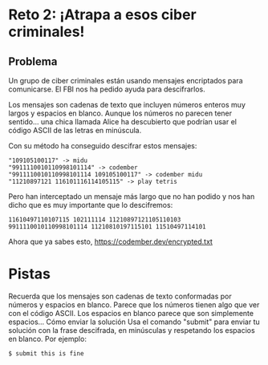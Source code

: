 # Reto 2: ¡Atrapa a esos ciber criminales!

## Problema

Un grupo de ciber criminales están usando mensajes encriptados para comunicarse. El FBI nos ha pedido ayuda para descifrarlos.

Los mensajes son cadenas de texto que incluyen números enteros muy largos y espacios en blanco. Aunque los números no parecen tener sentido... una chica llamada Alice ha descubierto que podrían usar el código ASCII de las letras en minúscula.

Con su método ha conseguido descifrar estos mensajes:

    "109105100117" -> midu
    "9911110010110998101114" -> codember
    "9911110010110998101114 109105100117" -> codember midu
    "11210897121 116101116114105115" -> play tetris

Pero han interceptado un mensaje más largo que no han podido y nos han dicho que es muy importante que lo descifremos:

    11610497110107115 102111114 11210897121105110103 9911110010110998101114 11210810197115101 11510497114101

Ahora que ya sabes esto,
https://codember.dev/encrypted.txt

# Pistas

Recuerda que los mensajes son cadenas de texto conformadas por números y espacios en blanco.
Parece que los números tienen algo que ver con el código ASCII.
Los espacios en blanco parece que son simplemente espacios...
Cómo enviar la solución
Usa el comando "submit" para enviar tu solución con la frase descifrada, en minúsculas y respetando los espacios en blanco. Por ejemplo:

    $ submit this is fine
